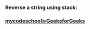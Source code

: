 ### Reverse a string using stack:  
### [mycodeschool](https://www.youtube.com/watch?v=hNP72JdOIgY&list=PL2_aWCzGMAwI3W_JlcBbtYTwiQSsOTa6P&index=18&t=0s)[:boom:GeeksforGeeks](https://www.geeksforgeeks.org/stack-set-3-reverse-string-using-stack/)  
